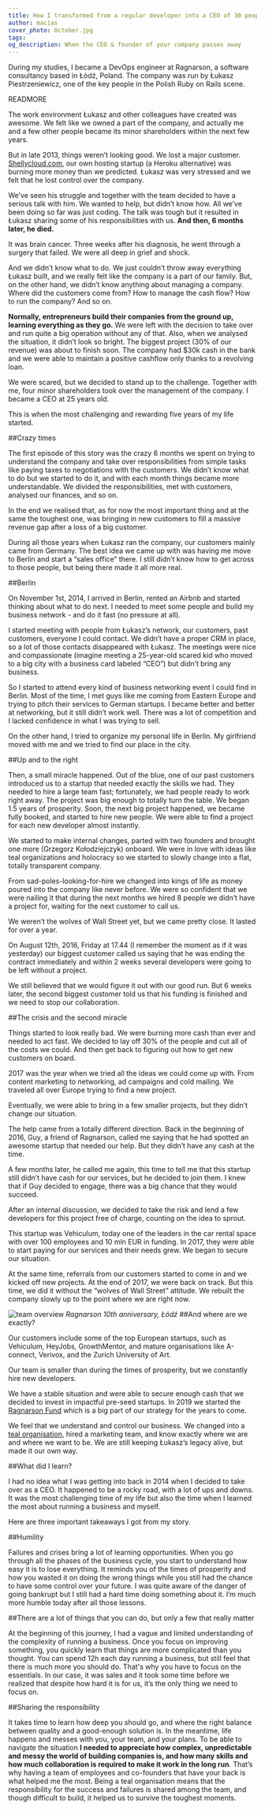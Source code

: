 ```yaml
---
title: How I transformed from a regular developer into a CEO of 30 people company overnight
author: macias
cover_photo: October.jpg
tags:
og_description: When the CEO & founder of your company passes away
---
```

During my studies, I became a DevOps engineer at Ragnarson, a software consultancy based in Łódź, Poland. The company was run by Łukasz Piestrzeniewicz, one of the key people in the Polish Ruby on Rails scene.

READMORE

The work environment Łukasz and other colleagues have created was awesome. We felt like we owned a part of the company, and actually me and a few other people became its minor shareholders within the next few years.

But in late 2013, things weren’t looking good. We lost a major customer. [Shellycloud.com](https://shellycloud.com/), our own hosting startup (a Heroku alternative) was burning more money than we predicted. Łukasz was very stressed and we felt that he lost control over the company.

We’ve seen his struggle and together with the team decided to have a serious talk with him. We wanted to help, but didn’t know how. All we’ve been doing so far was just coding. The talk was tough but it resulted in Łukasz sharing some of his responsibilities with us. **And then, 6 months later, he died.**

It was brain cancer. Three weeks after his diagnosis, he went through a surgery that failed. We were all deep in grief and shock.

And we didn’t know what to do. We just couldn’t throw away everything Łukasz built, and we really felt like the company is a part of our family. But, on the other hand, we didn’t know anything about managing a company. Where did the customers come from? How to manage the cash flow? How to run the company? And so on.

**Normally, entrepreneurs build their companies from the ground up, learning everything as they go.** We were left with the decision to take over and run quite a big operation without any of that. Also, when we analysed the situation, it didn’t look so bright. The biggest project (30% of our revenue) was about to finish soon. The company had $30k cash in the bank and we were able to maintain a positive cashflow only thanks to a revolving loan.

We were scared, but we decided to stand up to the challenge. Together with me, four minor shareholders took over the management of the company. I became a CEO at 25 years old.

This is when the most challenging and rewarding five years of my life started.

##Crazy times

The first episode of this story was the crazy 6 months we spent on trying to understand the company and take over responsibilities from simple tasks like paying taxes to negotiations with the customers. We didn’t know what to do but we started to do it, and with each month things became more understandable. We divided the responsibilities, met with customers, analysed our finances, and so on.

In the end we realised that, as for now the most important thing and at the same the toughest one, was bringing in new customers to fill a massive revenue gap after a loss of a big customer.

During all those years when Łukasz ran the company, our customers mainly came from Germany. The best idea we came up with was having me move to Berlin and start a “sales office” there. I still didn’t know how to get across to those people, but being there made it all more real.

##Berlin

On November 1st, 2014, I arrived in Berlin, rented an Airbnb and started thinking about what to do next. I needed to meet some people and build my business network - and do it fast (no pressure at all).

I started meeting with people from Łukasz’s network, our customers, past customers, everyone I could contact. We didn’t have a proper CRM in place, so a lot of those contacts disappeared with Łukasz. The meetings were nice and compassionate (imagine meeting a 25-year-old scared kid who moved to a big city with a business card labeled “CEO”) but didn’t bring any business.

So I started to attend every kind of business networking event I could find in Berlin. Most of the time, I met guys like me coming from Eastern Europe and trying to pitch their services to German startups. I became better and better at networking, but it still didn’t work well. There was a lot of competition and I lacked confidence in what I was trying to sell.

On the other hand, I tried to organize my personal life in Berlin. My girlfriend moved with me and we tried to find our place in the city.

##Up and to the right

Then, a small miracle happened. Out of the blue, one of our past customers introduced us to a startup that needed exactly the skills we had. They needed to hire a large team fast; fortunately, we had people ready to work right away. The project was big enough to totally turn the table. We began 1.5 years of prosperity. Soon, the next big project happened, we became fully booked, and started to hire new people. We were able to find a project for each new developer almost instantly.

We started to make internal changes, parted with two founders and brought one more (Grzegorz Kołodziejczyk) onboard. We were in love with ideas like teal organizations and holocracy so we started to slowly change into a flat, totally transparent company.

From sad-poles-looking-for-hire we changed into kings of life as money poured into the company like never before. We were so confident that we were nailing it that during the next months we hired 8 people we didn’t have a project for, waiting for the next customer to call us.

We weren’t the wolves of Wall Street yet, but we came pretty close. It lasted for over a year.

On August 12th, 2016, Friday at 17.44 (I remember the moment as if  it was yesterday) our biggest customer called us saying that he was ending the contract immediately and within 2 weeks several developers were going to be left without a project.

We still believed that we would figure it out with our good run. But 6 weeks later, the second biggest customer told us that his funding is finished and we need to stop our collaboration.

##The crisis and the second miracle

Things started to look really bad. We were burning more cash than ever and needed to act fast. We decided to lay off 30% of the people and cut all of the costs we could. And then get back to figuring out how to get new customers on board.

2017 was the year when we tried all the ideas we could come up with. From content marketing to networking, ad campaigns and cold mailing. We traveled all over Europe trying to find a new project.

Eventually, we were able to bring in a few smaller projects, but they didn’t change our situation.

The help came from a totally different direction. Back in the beginning of 2016, Guy, a friend of Ragnarson, called me saying that he had spotted an awesome startup that needed our help. But they didn’t have any cash at the time.

A few months later, he called me again, this time to tell me that this startup still didn’t have cash for our services, but he decided to join them. I knew that if Guy decided to engage, there was a big chance that they would succeed.

After an internal discussion, we decided to take the risk and lend a few developers for this project free of charge, counting on the idea to sprout.

This startup was Vehiculum, today one of the leaders in the car rental space with over 100 employees and 10 mln EUR in funding. In 2017, they were able to start paying for our services and their needs grew. We began to secure our situation.

At the same time, referrals from our customers started to come in and we kicked off new projects. At the end of 2017, we were back on track. But this time, we did it without the “wolves of Wall Street” attitude. We rebuilt the company slowly up to the point where we are right now.

![team overview](2020-06-16-How-I-transformed-from-a-regular-developer-into-a-CEO-of-30-people-company-overnight/Teamcover.jpg)
*Ragnarson 10th anniversary, Łódź*
##And where are we exactly?

Our customers include some of the top European startups, such as Vehiculum, HeyJobs, GrowthMentor, and mature organisations like A-connect, Verivox, and the Zurich University of Art.

Our team is smaller than during the times of prosperity, but we constantly hire new developers.

We have a stable situation and were able to secure enough cash that we decided to invest in impactful pre-seed startups. In 2019 we started the [Ragnarson Fund](https://ragnarson.com/pdf/ragnarson-fund-one-pager.pdf) which is a big part of our strategy for the years to come.

We feel that we understand and control our business. We changed into a [teal organisation](https://en.wikipedia.org/wiki/Teal_organisation#:~:text=A%20Teal%20organisation%20is%20an,the%20operations%20of%20an%20organization.), hired a marketing team, and know exactly where we are and where we want to be. We are still keeping Łukasz’s legacy alive, but made it our own way.

##What did I learn?

I had no idea what I was getting into back in 2014 when I decided to take over as a CEO. It happened to be a rocky road, with a lot of ups and downs. It was the most challenging time of my life but also the time when I learned the most about running a business and myself.

Here are three important takeaways I got from my story.

##Humility

Failures and crises bring a lot of learning opportunities. When you go through all the phases of the business cycle, you start to understand how easy it is to lose everything. It reminds you of the times of prosperity and how you wasted it on doing the wrong things while you still had the chance to have some control over your future. I was quite aware of the danger of going bankrupt but I still had a hard time doing something about it. I’m much more humble today after all those lessons.

##There are a lot of things that you can do, but only a few that really matter

At the beginning of this journey, I had a vague and limited understanding of the complexity of running a business. Once you focus on improving something, you quickly learn that things are more complicated than you thought. You can spend 12h each day running a business, but still feel that there is much more you should do. That's why you have to focus on the essentials. In our case, it was sales and it took some time before we realized that despite how hard it is for us, it’s the only thing we need to focus on.

##Sharing the responsibility

It takes time to learn how deep you should go, and where the right balance between quality and a good-enough solution is. In the meantime, life happens and messes with you, your team, and your plans. To be able to navigate the situation **I needed to appreciate how complex, unpredictable and messy the world of building companies is, and how many skills and how much collaboration is required to make it work in the long run**. That’s why having a team of employees and co-founders that have your back is what helped me the most. Being a teal organisation means that the responsibility for the success and failures is shared among the team, and though difficult to build, it helped us to survive the toughest moments.
